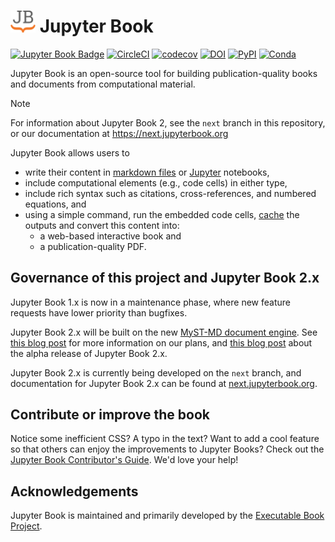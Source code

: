 # <img src="https://raw.githubusercontent.com/executablebooks/jupyter-book/master/docs/images/logo-square.svg" width=40 /> Jupyter Book

[![Jupyter Book Badge](docs/images/badge.svg)](https://jupyterbook.org)
[![CircleCI](https://circleci.com/gh/executablebooks/jupyter-book.svg?style=svg)](https://circleci.com/gh/executablebooks/jupyter-book)
[![codecov](https://codecov.io/gh/executablebooks/jupyter-book/branch/master/graph/badge.svg)](https://codecov.io/gh/executablebooks/jupyter-book)
[![DOI](https://zenodo.org/badge/DOI/10.5281/zenodo.2561065.svg)](https://doi.org/10.5281/zenodo.2561065)
[![PyPI][pypi-badge]][pypi-link]
[![Conda][conda-badge]][conda-link]

Jupyter Book is an open-source tool for building publication-quality books and documents from computational material.

> [!Note]
> For information about Jupyter Book 2, see the `next` branch in this repository, or our documentation at https://next.jupyterbook.org

Jupyter Book allows users to

* write their content in [markdown files](https://myst-parser.readthedocs.io/en/latest/) or [Jupyter](https://jupyter.org/) notebooks,
* include computational elements (e.g., code cells) in either type,
* include rich syntax such as citations, cross-references, and numbered equations, and
* using a simple command, run the embedded code cells, [cache](https://jupyter-cache.readthedocs.io/en/latest/) the outputs and convert this content into:
  * a web-based interactive book and
  * a publication-quality PDF.

## Governance of this project and Jupyter Book 2.x

Jupyter Book 1.x is now in a maintenance phase, where new feature requests have lower priority than bugfixes.

Jupyter Book 2.x will be built on the new [MyST-MD document engine](https://mystmd.org/). See [this blog post](https://executablebooks.org/en/latest/blog/2024-05-20-jupyter-book-myst/) for more information on our plans, and [this blog post](https://blog.jupyterbook.org/posts/2024-11-15-jupyter-book-2-alpha) about the alpha release of Jupyter Book 2.x.

Jupyter Book 2.x is currently being developed on the `next` branch, and documentation for Jupyter Book 2.x can be found at [next.jupyterbook.org](https://next.jupyterbook.org).

## Contribute or improve the book

Notice some inefficient CSS? A typo in the text? Want to add a cool feature so that others
can enjoy the improvements to Jupyter Books? Check out the [Jupyter Book Contributor's
Guide](https://jupyterbook.org/contribute/intro.html). We'd love your help!

## Acknowledgements

Jupyter Book is maintained and primarily developed by
the [Executable Book Project](https://executablebooks.org).

[pypi-badge]: https://img.shields.io/pypi/v/jupyter-book.svg
[pypi-link]: https://pypi.org/project/jupyter-book
[conda-badge]: https://anaconda.org/conda-forge/jupyter-book/badges/version.svg
[conda-link]: https://anaconda.org/conda-forge/jupyter-book
